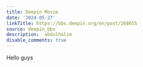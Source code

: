 ```yaml
---
title: Deepin Movie
date: '2024-05-27'
linkTitle: https://bbs.deepin.org/en/post/268655
source: deepin_bbs
description:  abdulhalim 
disable_comments: true
---
```

Hello guys
